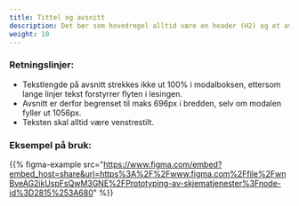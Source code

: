 ```yaml
---
title: Tittel og avsnitt
description: Det bør som hovedregel alltid være en header (H2) og et avsnitt i starten på en skjamaside for å oppsummere brukerens oppgave.
weight: 10
---
```


### Retningslinjer:
- Tekstlengde på avsnitt strekkes ikke ut 100% i modalboksen, ettersom lange linjer tekst forstyrrer flyten i lesingen. 
- Avsnitt er derfor begrenset til maks 696px i bredden, selv om modalen fyller ut 1056px. 
- Teksten skal alltid være venstrestilt. 

### Eksempel på bruk:

{{% figma-example src="https://www.figma.com/embed?embed_host=share&url=https%3A%2F%2Fwww.figma.com%2Ffile%2FwnBveAG2ikUspFsQwM3GNE%2FPrototyping-av-skjematjenester%3Fnode-id%3D2815%253A680" %}}
